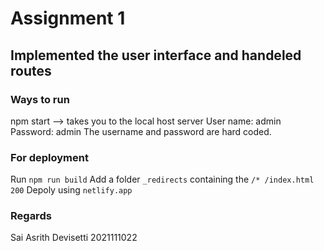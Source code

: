 # Assignment 1
## Implemented the user interface and handeled routes
### Ways to run
npm start --> takes you to the local host server
User name: admin
Password: admin
The username and password are hard coded.

### For deployment

Run `npm run build`
Add a folder `_redirects` containing the `/* /index.html 200`
Depoly using `netlify.app`


### Regards
Sai Asrith Devisetti
2021111022